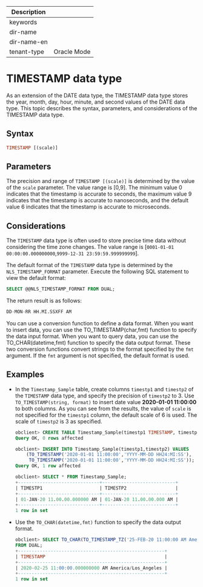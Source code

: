 | Description   |                 |
|---------------|-----------------|
| keywords      |                 |
| dir-name      |                 |
| dir-name-en   |                 |
| tenant-type   | Oracle Mode     |

# TIMESTAMP data type

As an extension of the DATE data type, the TIMESTAMP data type stores the year, month, day, hour, minute, and second values of the DATE data type. This topic describes the syntax, parameters, and considerations of the TIMESTAMP data type.

## Syntax

```sql
TIMESTAMP [(scale)]
```

## Parameters

The precision and range of `TIMESTAMP [(scale)]` is determined by the value of the `scale` parameter. The value range is [0,9]. The minimum value 0 indicates that the timestamp is accurate to seconds, the maximum value 9 indicates that the timestamp is accurate to nanoseconds, and the default value 6 indicates that the timestamp is accurate to microseconds.

## Considerations

The `TIMESTAMP` data type is often used to store precise time data without considering the time zone changes. The value range is [`0001-01-01 00:00:00.000000000`,`9999-12-31 23:59:59.999999999`].

The default format of the `TIMESTAMP` data type is determined by the `NLS_TIMESTAMP_FORMAT` parameter. Execute the following SQL statement to view the default format:

```sql
SELECT @@NLS_TIMESTAMP_FORMAT FROM DUAL;
```

The return result is as follows:

```sql
DD-MON-RR HH.MI.SSXFF AM
```

You can use a conversion function to define a data format. When you want to insert data, you can use the TO_TIMESTAMP(char,fmt) function to specify the data input format. When you want to query data, you can use the TO_CHAR(datetime,fmt) function to specify the data output format. These two conversion functions convert strings to the format specified by the `fmt` argument. If the `fmt` argument is not specified, the default format is used.

## Examples

* In the `Timestamp_Sample` table, create columns `timestp1` and `timestp2` of the `TIMESTAMP` data type, and specify the precision of `timestp2` to 3. Use `TO_TIMESTAMP(string, format)` to insert date value **2020-01-01 11:00:00** to both columns. As you can see from the results, the value of `scale` is not specified for the `timestp1` column, the default scale of 6 is used. The scale of `timestp2` is 3 as specified.

   ```sql
   obclient> CREATE TABLE Timestamp_Sample(timestp1 TIMESTAMP, timestp2 TIMESTAMP(3));
   Query OK, 0 rows affected

   obclient> INSERT INTO Timestamp_Sample(timestp1,timestp2) VALUES
       (TO_TIMESTAMP('2020-01-01 11:00:00','YYYY-MM-DD HH24:MI:SS'),
        TO_TIMESTAMP('2020-01-01 11:00:00','YYYY-MM-DD HH24:MI:SS'));
   Query OK, 1 row affected

   obclient> SELECT * FROM Timestamp_Sample;
   +------------------------------+---------------------------+
   | TIMESTP1                     | TIMESTP2                  |
   +------------------------------+---------------------------+
   | 01-JAN-20 11.00.00.000000 AM | 01-JAN-20 11.00.00.000 AM |
   +------------------------------+---------------------------+
   1 row in set
   ```

* Use the `TO_CHAR(datetime,fmt)` function to specify the data output format.

   ```sql
   obclient> SELECT TO_CHAR(TO_TIMESTAMP_TZ('25-FEB-20 11:00:00 AM America/Los_Angeles','DD-MON-RR HH:MI:SSXFF PM TZR'),'YYYY-MM-DD HH:MI:SSXFF PM TZR') Timestamp
   FROM DUAL;
   +------------------------------------------------------+
   | TIMESTAMP                                            |
   +------------------------------------------------------+
   | 2020-02-25 11:00:00.000000000 AM America/Los_Angeles |
   +------------------------------------------------------+
   1 row in set
   ```
